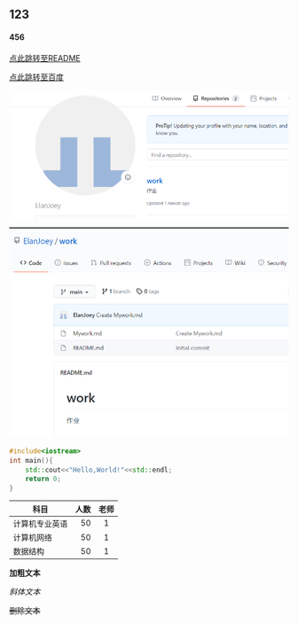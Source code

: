 ## 123
#### 456
[点此跳转至README](https://github.com/ElanJoey/work/blob/main/README.md)

[点此跳转至百度](https://www.baidu.com/?tn=88093251_80_hao_pg)

![图像1](https://github.com/ElanJoey/work/blob/main/mywork1.png)

![图像2](https://github.com/ElanJoey/work/blob/main/work1.png)

```cpp
#include<iostream>
int main(){
    std::cout<<"Hello,World!"<<std::endl;
    return 0;
}
```


| 科目                  | 人数    | 老师  |
| --------              | -----:  | :----: |
| 计算机专业英语        | 50      |   1    |
| 计算机网络            | 50      |   1    |
| 数据结构              | 50      |   1    |

**加粗文本**

*斜体文本*

~~删除文本~~
